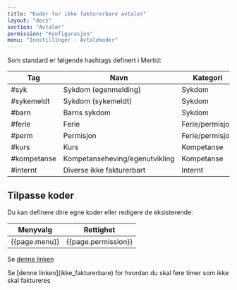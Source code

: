 ```yaml
---
title: "Koder for ikke fakturerbare avtaler"
layout: "docs"
section: "Avtaler"
permission: "Konfigurasjon"
menu: "Innstillinger - Avtalekoder"
---
```


Som standard er følgende hashtags definert i Mertid:


| Tag         | Navn                           | Kategori        |
|-------------|--------------------------------|-----------------|
| #syk        | Sykdom (egenmelding)           | Sykdom          |
| #sykemeldt  | Sykdom (sykemeldt)             | Sykdom          |
| #barn       | Barns sykdom                   | Sykdom          |
| #ferie      | Ferie                          | Ferie/permisjon |
| #perm       | Permisjon                      | Ferie/permisjon |
| #kurs       | Kurs                           | Kompetanse      |
| #kompetanse | Kompetanseheving/egenutvikling | Kompetanse      |
| #internt    | Diverse ikke fakturerbart      | Internt         |



## Tilpasse koder
Du kan definere dine egne koder eller redigere de eksisterende:



| Menyvalg      | Rettighet           |
|---------------|---------------------|
| {{page.menu}} | {{page.permission}} |



Se [denne linken](ikke_fakturerbare)

<div class="note--warning" markdown="1">
Se [denne linken](ikke_fakturerbare) for hvordan du skal føre timer som ikke skal faktureres
</div>
